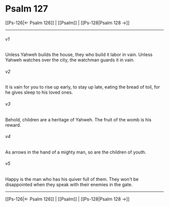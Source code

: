 # Psalm 127

[[Ps-126|← Psalm 126]] | [[Psalm]] | [[Ps-128|Psalm 128 →]]
***



###### v1 
Unless Yahweh builds the house, they who build it labor in vain. Unless Yahweh watches over the city, the watchman guards it in vain. 

###### v2 
It is vain for you to rise up early, to stay up late, eating the bread of toil, for he gives sleep to his loved ones. 

###### v3 
Behold, children are a heritage of Yahweh. The fruit of the womb is his reward. 

###### v4 
As arrows in the hand of a mighty man, so are the children of youth. 

###### v5 
Happy is the man who has his quiver full of them. They won't be disappointed when they speak with their enemies in the gate.

***
[[Ps-126|← Psalm 126]] | [[Psalm]] | [[Ps-128|Psalm 128 →]]
